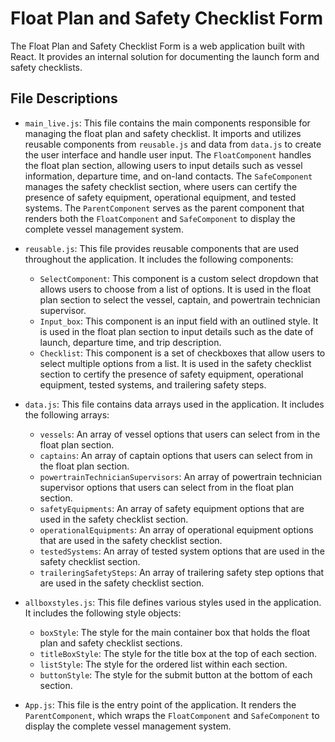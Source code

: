 # Float Plan and Safety Checklist Form
 The Float Plan and Safety Checklist Form is a web application built with React. It provides an internal solution for documenting the launch form and safety checklists.

## File Descriptions

- `main_live.js`: This file contains the main components responsible for managing the float plan and safety checklist. It imports and utilizes reusable components from `reusable.js` and data from `data.js` to create the user interface and handle user input. The `FloatComponent` handles the float plan section, allowing users to input details such as vessel information, departure time, and on-land contacts. The `SafeComponent` manages the safety checklist section, where users can certify the presence of safety equipment, operational equipment, and tested systems. The `ParentComponent` serves as the parent component that renders both the `FloatComponent` and `SafeComponent` to display the complete vessel management system.

- `reusable.js`: This file provides reusable components that are used throughout the application. It includes the following components:
  - `SelectComponent`: This component is a custom select dropdown that allows users to choose from a list of options. It is used in the float plan section to select the vessel, captain, and powertrain technician supervisor.
  - `Input_box`: This component is an input field with an outlined style. It is used in the float plan section to input details such as the date of launch, departure time, and trip description.
  - `Checklist`: This component is a set of checkboxes that allow users to select multiple options from a list. It is used in the safety checklist section to certify the presence of safety equipment, operational equipment, tested systems, and trailering safety steps.

- `data.js`: This file contains data arrays used in the application. It includes the following arrays:
  - `vessels`: An array of vessel options that users can select from in the float plan section.
  - `captains`: An array of captain options that users can select from in the float plan section.
  - `powertrainTechnicianSupervisors`: An array of powertrain technician supervisor options that users can select from in the float plan section.
  - `safetyEquipments`: An array of safety equipment options that are used in the safety checklist section.
  - `operationalEquipments`: An array of operational equipment options that are used in the safety checklist section.
  - `testedSystems`: An array of tested system options that are used in the safety checklist section.
  - `traileringSafetySteps`: An array of trailering safety step options that are used in the safety checklist section.

- `allboxstyles.js`: This file defines various styles used in the application. It includes the following style objects:
  - `boxStyle`: The style for the main container box that holds the float plan and safety checklist sections.
  - `titleBoxStyle`: The style for the title box at the top of each section.
  - `listStyle`: The style for the ordered list within each section.
  - `buttonStyle`: The style for the submit button at the bottom of each section.

- `App.js`: This file is the entry point of the application. It renders the `ParentComponent`, which wraps the `FloatComponent` and `SafeComponent` to display the complete vessel management system.
